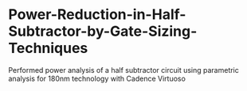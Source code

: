 # Power-Reduction-in-Half-Subtractor-by-Gate-Sizing-Techniques
 Performed power analysis of a half subtractor circuit using parametric analysis for 180nm technology with Cadence Virtuoso    
